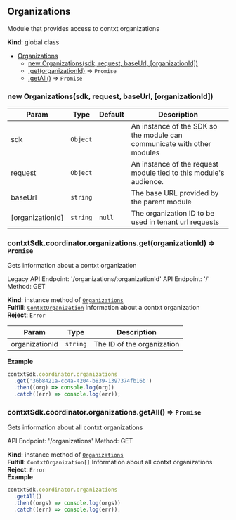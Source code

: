 <a name="Organizations"></a>

## Organizations
Module that provides access to contxt organizations

**Kind**: global class  

* [Organizations](#Organizations)
    * [new Organizations(sdk, request, baseUrl, [organizationId])](#new_Organizations_new)
    * [.get(organizationId)](#Organizations+get) ⇒ <code>Promise</code>
    * [.getAll()](#Organizations+getAll) ⇒ <code>Promise</code>

<a name="new_Organizations_new"></a>

### new Organizations(sdk, request, baseUrl, [organizationId])

| Param | Type | Default | Description |
| --- | --- | --- | --- |
| sdk | <code>Object</code> |  | An instance of the SDK so the module can communicate with other modules |
| request | <code>Object</code> |  | An instance of the request module tied to this module's audience. |
| baseUrl | <code>string</code> |  | The base URL provided by the parent module |
| [organizationId] | <code>string</code> | <code>null</code> | The organization ID to be used in tenant url requests |

<a name="Organizations+get"></a>

### contxtSdk.coordinator.organizations.get(organizationId) ⇒ <code>Promise</code>
Gets information about a contxt organization

Legacy API Endpoint: '/organizations/:organizationId'
API Endpoint: '/'
Method: GET

**Kind**: instance method of [<code>Organizations</code>](#Organizations)  
**Fulfill**: [<code>ContxtOrganization</code>](./Typedefs.md#ContxtOrganization) Information about a contxt organization  
**Reject**: <code>Error</code>  

| Param | Type | Description |
| --- | --- | --- |
| organizationId | <code>string</code> | The ID of the organization |

**Example**  
```js
contxtSdk.coordinator.organizations
  .get('36b8421a-cc4a-4204-b839-1397374fb16b')
  .then((org) => console.log(org))
  .catch((err) => console.log(err));
```
<a name="Organizations+getAll"></a>

### contxtSdk.coordinator.organizations.getAll() ⇒ <code>Promise</code>
Gets information about all contxt organizations

API Endpoint: '/organizations'
Method: GET

**Kind**: instance method of [<code>Organizations</code>](#Organizations)  
**Fulfill**: <code>ContxtOrganization[]</code> Information about all contxt organizations  
**Reject**: <code>Error</code>  
**Example**  
```js
contxtSdk.coordinator.organizations
  .getAll()
  .then((orgs) => console.log(orgs))
  .catch((err) => console.log(err));
```
